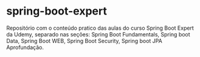 # spring-boot-expert
Repositório com o conteúdo pratico das aulas do curso Spring Boot Expert da Udemy, separado nas seções: Spring Boot Fundamentals, Spring boot Data, Spring Boot WEB, Spring Boot Security, Spring boot JPA Aprofundação.
